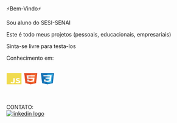 

⚡Bem-Vindo⚡

Sou aluno do SESI-SENAI

Este é todo meus projetos (pessoais, educacionais, empresariais)

Sinta-se livre para testa-los

  Conhecimento em:
<div style="display: inline_block"><br>
  <img align="center" alt="Js" height="30" width="40" src="https://raw.githubusercontent.com/devicons/devicon/master/icons/javascript/javascript-plain.svg">
  <img align="center" alt="HTML" height="30" width="40" src="https://raw.githubusercontent.com/devicons/devicon/master/icons/html5/html5-original.svg">
  <img align="center" alt="CSS" height="30" width="40" src="https://raw.githubusercontent.com/devicons/devicon/master/icons/css3/css3-original.svg">
  
</div>
<br><br><br>
CONTATO:
  <div align="left">
 <a href="https://www.linkedin.com/in/fellipe-raszejas-6852a0313/" target="_blank">
    <img src="https://img.shields.io/static/v1?message=LinkedIn&logo=linkedin&label=&color=0077B5&logoColor=white&labelColor=&style=for-the-badge" height="35" alt="linkedin logo"  
    />
 </div>
